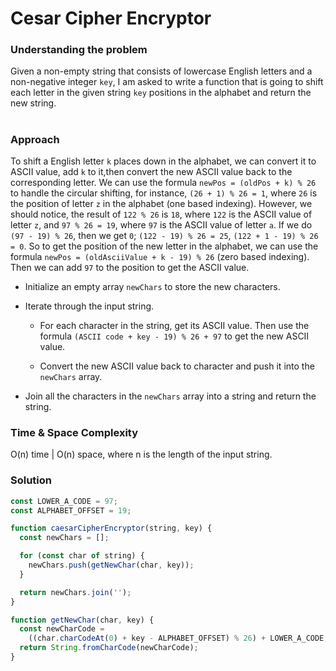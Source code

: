 # Cesar Cipher Encryptor

### Understanding the problem

Given a non-empty string that consists of lowercase English letters and a non-negative integer `key`, I am asked to write a function that is going to shift each letter in the given string `key` positions in the alphabet and return the new string.

#

### Approach

To shift a English letter `k` places down in the alphabet, we can convert it to ASCII value, add `k` to it,then convert the new ASCII value back to the corresponding letter. We can use the formula `newPos = (oldPos + k) % 26` to handle the circular shifting, for instance, `(26 + 1) % 26 = 1`, where `26` is the position of letter `z` in the alphabet (one based indexing). However, we should notice, the result of `122 % 26` is `18`, where `122` is the ASCII value of letter `z`, and `97 % 26 = 19`, where `97` is the ASCII value of letter `a`.
If we do `(97 - 19) % 26`, then we get `0`; `(122 - 19) % 26 = 25`, `(122 + 1 - 19) % 26 = 0`. So to get the position of the new letter in the alphabet, we can use the formula `newPos = (oldAsciiValue + k - 19) % 26` (zero based indexing). Then we can add `97` to the position to get the ASCII value.

- Initialize an empty array `newChars` to store the new characters.

- Iterate through the input string.

  - For each character in the string, get its ASCII value. Then use the formula `(ASCII code + key - 19) % 26 + 97` to get the new ASCII value.

  - Convert the new ASCII value back to character and push it into the `newChars` array.

- Join all the characters in the `newChars` array into a string and return the string.

### Time & Space Complexity

O(n) time | O(n) space, where n is the length of the input string.

### Solution

```js
const LOWER_A_CODE = 97;
const ALPHABET_OFFSET = 19;

function caesarCipherEncryptor(string, key) {
  const newChars = [];

  for (const char of string) {
    newChars.push(getNewChar(char, key));
  }

  return newChars.join('');
}

function getNewChar(char, key) {
  const newCharCode =
    ((char.charCodeAt(0) + key - ALPHABET_OFFSET) % 26) + LOWER_A_CODE;
  return String.fromCharCode(newCharCode);
}
```
